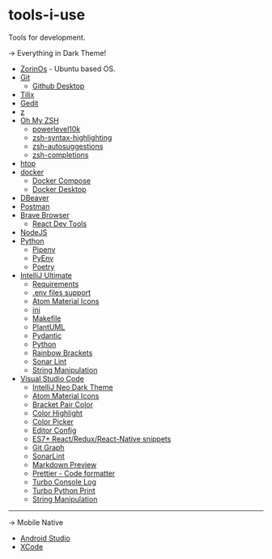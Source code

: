# tools-i-use
Tools for development.

-> Everything in Dark Theme!
- [ZorinOs](https://www.docker.com/get-docker) - Ubuntu based OS.
- [Git](https://git-scm.com/book/en/v2/Getting-Started-Installing-Git)
  - [Github Desktop](https://docs.docker.com/compose/)
- [Tilix](https://gnunn1.github.io/tilix-web/) <!--- sudo apt install tilix -->
- [Gedit](https://wiki.gnome.org/Apps/Gedit) <!-- sudo apt-get install gedit -->
- [z](https://github.com/rupa/z/blob/master/z.sh)
- [Oh My ZSH](https://github.com/robbyrussell/oh-my-zsh)
  - [powerlevel10k](https://github.com/romkatv/powerlevel10k)
  - [zsh-syntax-highlighting](https://github.com/zsh-users/zsh-syntax-highlighting)
  - [zsh-autosuggestions](https://github.com/zsh-users/zsh-autosuggestions)
  - [zsh-completions](https://github.com/zsh-users/zsh-completions)
- [htop](https://hisham.hm/htop/) <!-- sudo apt install htop -->
- [docker](https://www.docker.com/get-docker)
  - [Docker Compose](https://docs.docker.com/compose/)
  - [Docker Desktop](https://docs.docker.com/desktop/install) <!-- sudo apt-get install ./docker-desktop-<version>-<arch>.deb -->
- [DBeaver](https://flathub.org/apps/details/io.dbeaver.DBeaverCommunity) <!-- sudo snap install dbeaver-ce -->
- [Postman](https://flathub.org/apps/details/com.getpostman.Postman) <!-- sudo snap install postman -->
- [Brave Browser](https://brave.com/)
  - [React Dev Tools](https://chromewebstore.google.com/detail/react-developer-tools/fmkadmapgofadopljbjfkapdkoienihi)
- [NodeJS](https://nodejs.org/en/download/package-manager/#debian-and-ubuntu-based-linux-distributions)
- [Python](https://python.org.br/instalacao-linux/)
  - [Pipenv](https://github.com/pypa/pipenv/)
  - [PyEnv](https://github.com/pyenv/pyenv)
  - [Poetry](https://python-poetry.org/)
- [IntelliJ Ultimate](https://www.jetbrains.com/idea/download) <!-- sudo snap install intellij-idea-ultimate --classic -->
  - [Requirements](https://plugins.jetbrains.com/plugin/10837-requirements)
  - [.env files support](https://plugins.jetbrains.com/plugin/9525--env-files-support)
  - [Atom Material Icons](https://plugins.jetbrains.com/plugin/10044-atom-material-icons)
  - [ini](https://plugins.jetbrains.com/plugin/6981-ini)
  - [Makefile](https://plugins.jetbrains.com/plugin/9333-makefile-language)
  - [PlantUML](https://plugins.jetbrains.com/plugin/7017-plantuml-integration)
  - [Pydantic](https://plugins.jetbrains.com/plugin/12861-pydantic)
  - [Python](https://plugins.jetbrains.com/plugin/631-python)
  - [Rainbow Brackets](https://plugins.jetbrains.com/plugin/10080-rainbow-brackets)
  - [Sonar Lint](https://plugins.jetbrains.com/plugin/7973-sonarlint)
  - [String Manipulation](https://plugins.jetbrains.com/plugin/2162-string-manipulation)
- [Visual Studio Code](https://flathub.org/apps/details/com.visualstudio.code) <!-- sudo snap install --classic code -->
  - [IntelliJ Neo Dark Theme](https://marketplace.visualstudio.com/items?itemName=hyperdarker.intellij-neo-dark)
  - [Atom Material Icons](https://marketplace.visualstudio.com/items?itemName=AtomMaterial.a-file-icon-vscode)
  - [Bracket Pair Color](https://marketplace.visualstudio.com/items?itemName=BracketPairColorDLW.bracket-pair-color-dlw)
  - [Color Highlight](https://marketplace.visualstudio.com/items?itemName=naumovs.color-highlight)
  - [Color Picker](https://marketplace.visualstudio.com/items?itemName=anseki.vscode-color)
  - [Editor Config](https://marketplace.visualstudio.com/items?itemName=EditorConfig.EditorConfig)
  - [ES7+ React/Redux/React-Native snippets](https://marketplace.visualstudio.com/items?itemName=dsznajder.es7-react-js-snippets)
  - [Git Graph](https://marketplace.visualstudio.com/items?itemName=mhutchie.git-graph)
  - [SonarLint](https://marketplace.visualstudio.com/items?itemName=SonarSource.sonarlint-vscode)
  - [Markdown Preview](https://marketplace.visualstudio.com/items?itemName=bierner.markdown-preview-github-styles)
  - [Prettier - Code formatter](https://marketplace.visualstudio.com/items?itemName=esbenp.prettier-vscode)
  - [Turbo Console Log](https://marketplace.visualstudio.com/items?itemName=ChakrounAnas.turbo-console-log)
  - [Turbo Python Print](https://marketplace.visualstudio.com/items?itemName=FedrickNishant.turbo-python-print)
  - [String Manipulation](https://marketplace.visualstudio.com/items?itemName=marclipovsky.string-manipulation)

___________________________________________________________________________________________________________________________

-> Mobile Native
- [Android Studio](https://developer.android.com/studio?hl=pt-br)
- [XCode](https://developer.android.com/studio?hl=pt-br)
